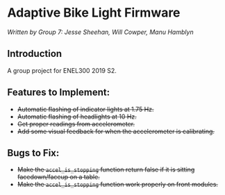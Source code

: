 # Adaptive Bike Light Firmware
*Written by Group 7: Jesse Sheehan, Will Cowper, Manu Hamblyn*

## Introduction
A group project for ENEL300 2019 S2.

## Features to Implement:
- ~~Automatic flashing of indicator lights at 1.75 Hz.~~
- ~~Automatic flashing of headlights at 10 Hz.~~
- ~~Get proper readings from accelerometer.~~
- ~~Add some visual feedback for when the accelerometer is calibrating.~~

## Bugs to Fix:
- ~~Make the `accel_is_stopping` function return false if it is sitting facedown/faceup on a table.~~
- ~~Make the `accel_is_stopping` function work properly on front modules.~~

